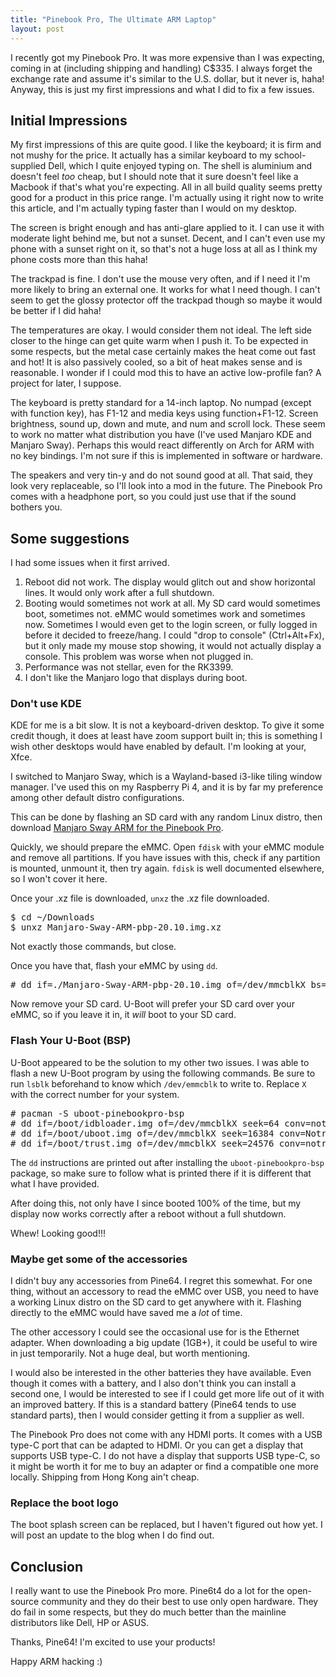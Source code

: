 ```yaml
---
title: "Pinebook Pro, The Ultimate ARM Laptop"
layout: post
---
```


I recently got my Pinebook Pro.
It was more expensive than I was expecting, coming in at (including shipping and handling) C$335.
I always forget the exchange rate and assume it's similar to the U.S. dollar, but it never is, haha!
Anyway, this is just my first impressions and what I did to fix a few issues.

## Initial Impressions

My first impressions of this are quite good.
I like the keyboard; it is firm and not mushy for the price.
It actually has a similar keyboard to my school-supplied Dell, which I quite enjoyed typing on.
The shell is aluminium and doesn't feel *too* cheap, but I should note that it sure doesn't feel like a Macbook if that's what you're expecting.
All in all build quality seems pretty good for a product in this price range.
I'm actually using it right now to write this article, and I'm actually typing faster than I would on my desktop.

The screen is bright enough and has anti-glare applied to it. I can use it with moderate light behind me, but not a sunset. Decent, and I can't even use my phone with a sunset right on it, so that's not a huge loss at all as I think my phone costs more than this haha!

The trackpad is fine.
I don't use the mouse very often, and if I need it I'm more likely to bring an external one.
It works for what I need though.
I can't seem to get the glossy protector off the trackpad though so maybe it would be better if I did haha!

The temperatures are okay. I would consider them not ideal.
The left side closer to the hinge can get quite warm when I push it.
To be expected in some respects, but the metal case certainly makes the heat come out fast and hot!
It is also passively cooled, so a bit of heat makes sense and is reasonable.
I wonder if I could mod this to have an active low-profile fan?
A project for later, I suppose.

The keyboard is pretty standard for a 14-inch laptop.
No numpad (except with function key), has F1-12 and media keys using function+F1-12.
Screen brightness, sound up, down and mute, and num and scroll lock.
These seem to work no matter what distribution you have (I've used Manjaro KDE and Manjaro Sway).
Perhaps this would react differently on Arch for ARM with no key bindings.
I'm not sure if this is implemented in software or hardware.

The speakers and very tin-y and do not sound good at all.
That said, they look very replaceable, so I'll look into a mod in the future.
The Pinebook Pro comes with a headphone port, so you could just use that if the sound bothers you.

## Some suggestions

I had some issues when it first arrived.

1. Reboot did not work. The display would glitch out and show horizontal lines. It would only work after a full shutdown.
2. Booting would sometimes not work at all. My SD card would sometimes boot, sometimes not. eMMC would sometimes work and sometimes now. Sometimes I would even get to the login screen, or fully logged in before it decided to freeze/hang. I could "drop to console" (Ctrl+Alt+Fx), but it only made my mouse stop showing, it would not actually display a console. This problem was worse when not plugged in.
3. Performance was not stellar, even for the RK3399.
4. I don't like the Manjaro logo that displays during boot.

### Don't use KDE

KDE for me is a bit slow.
It is not a keyboard-driven desktop.
To give it some credit though, it does at least have zoom support built in; this is something I wish other desktops would have enabled by default.
I'm looking at your, Xfce.

I switched to Manjaro Sway, which is a Wayland-based i3-like tiling window manager.
I've used this on my Raspberry Pi 4, and it is by far my preference among other default distro configurations.

This can be done by flashing an SD card with any random Linux distro, then download [Manjaro Sway ARM for the Pinebook Pro]().

Quickly, we should prepare the eMMC. Open `fdisk` with your eMMC module and remove all partitions.
If you have issues with this, check if any partition is mounted, unmount it, then try again. 
`fdisk` is well documented elsewhere, so I won't cover it here.

Once your .xz file is downloaded, `unxz` the .xz file downloaded.

<pre class="terminal">
$ cd ~/Downloads
$ unxz Manjaro-Sway-ARM-pbp-20.10.img.xz
</pre>

Not exactly those commands, but close.

Once you have that, flash your eMMC by using `dd`.

<pre class="terminal">
# dd if=./Manjaro-Sway-ARM-pbp-20.10.img of=/dev/mmcblkX bs=1M conv=fsync
</pre>

Now remove your SD card.
U-Boot will prefer your SD card over your eMMC, so if you leave it in, it *will* boot to your SD card.

### Flash Your U-Boot (BSP)

U-Boot appeared to be the solution to my other two issues.
I was able to flash a new U-Boot program by using the following commands.
Be sure to run `lsblk` beforehand to know which `/dev/emmcblk` to write to.
Replace `X` with the correct number for your system.

<pre class="terminal">
# pacman -S uboot-pinebookpro-bsp
# dd if=/boot/idbloader.img of=/dev/mmcblkX seek=64 conv=notrunc
# dd if=/boot/uboot.img of=/dev/mmcblkX seek=16384 conv=Notrunc
# dd if=/boot/trust.img of=/dev/mmcblkX seek=24576 conv=notrunc
</pre>

The `dd` instructions are printed out after installing the `uboot-pinebookpro-bsp` package, so make sure to follow what is printed there if it is different that what I have provided.

After doing this, not only have I since booted 100% of the time,
but my display now works correctly after a reboot without a full shutdown.

Whew! Looking good!!!

### Maybe get some of the accessories

I didn't buy any accessories from Pine64.
I regret this somewhat.
For one thing, without an accessory to read the eMMC over USB, you need to have a working Linux distro on the SD card to get anywhere with it.
Flashing directly to the eMMC would have saved me a *lot* of time.

The other accessory I could see the occasional use for is the Ethernet adapter.
When downloading a big update (1GB+), it could be useful to wire in just temporarily.
Not a huge deal, but worth mentioning.

I would also be interested in the other batteries they have available.
Even though it comes with a battery, and I also don't think you can install a second one, I would be interested to see if I could get more life out of it with an improved battery.
If this is a standard battery (Pine64 tends to use standard parts), then I would consider getting it from a supplier as well.

The Pinebook Pro does not come with any HDMI ports.
It comes with a USB type-C port that can be adapted to HDMI.
Or you can get a display that supports USB type-C.
I do not have a display that supports USB type-C, so it might be worth it for me to buy an adapter or find a compatible one more locally.
Shipping from Hong Kong ain't cheap.

### Replace the boot logo

The boot splash screen can be replaced, but I haven't figured out how yet.
I will post an update to the blog when I do find out.

## Conclusion

I really want to use the Pinebook Pro more.
Pine6t4 do a lot for the open-source community and they do their best to use only open hardware.
They do fail in some respects, but they do much better than the mainline distributors like Dell, HP or ASUS.

Thanks, Pine64! I'm excited to use your products!

Happy ARM hacking :)
